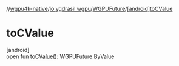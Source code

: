 //[wgpu4k-native](../../../index.md)/[io.ygdrasil.wgpu](../index.md)/[WGPUFuture](index.md)/[[android]toCValue]([android]to-c-value.md)

# toCValue

[android]\
open fun [toCValue]([android]to-c-value.md)(): WGPUFuture.ByValue